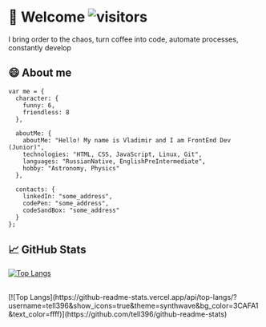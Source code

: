 # 🙋 Welcome ![visitors](https://visitor-badge.glitch.me/badge?page_id=tell396) 

I bring order to the chaos, turn coffee into code, automate processes, constantly develop

## 😄 About me 
```
var me = {
  character: {
    funny: 6,
    friendless: 8
  },

  aboutMe: {
    aboutMe: "Hello! My name is Vladimir and I am FrontEnd Dev (Junior)",
    technologies: "HTML, CSS, JavaScript, Linux, Git",
    languages: "RussianNative, EnglishPreIntermediate",
    hobby: "Astronomy, Physics"
  },

  contacts: {
    linkedIn: "some_address",
    codePen: "some_address",
    codeSandBox: "some_address"
  }
};
```

## 📈 GitHub Stats

[![Top Langs](https://github-readme-stats.vercel.app/api/top-langs/?username=anuraghazra)](https://github.com/anuraghazra/github-readme-stats)


<br>
[![Top Langs](https://github-readme-stats.vercel.app/api/top-langs/?username=tell396&show_icons=true&theme=synthwave&bg_color=3CAFA1&text_color=ffff)](https://github.com/tell396/github-readme-stats)


